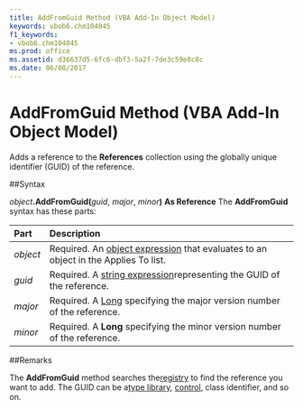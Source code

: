 ```yaml
---
title: AddFromGuid Method (VBA Add-In Object Model)
keywords: vbob6.chm104045
f1_keywords:
- vbob6.chm104045
ms.prod: office
ms.assetid: d36637d5-6fc6-dbf3-5a2f-7de3c59e8c8c
ms.date: 06/08/2017
---
```



# AddFromGuid Method (VBA Add-In Object Model)



Adds a reference to the  **References** collection using the globally unique identifier (GUID) of the reference.

##Syntax

_object_**.AddFromGuid(**_guid_, _major_, _minor_**)** **As Reference**
The  **AddFromGuid** syntax has these parts:


|**Part**|**Description**|
|:-----|:-----|
| _object_|Required. An [object expression](../../Glossary/vbe-glossary.md) that evaluates to an object in the Applies To list.|
| _guid_|Required. A [string expression](../../Glossary/vbe-glossary.md)representing the GUID of the reference.|
| _major_|Required. A [Long](../../Glossary/vbe-glossary.md) specifying the major version number of the reference.|
| _minor_|Required. A  **Long** specifying the minor version number of the reference.|

##Remarks

The  **AddFromGuid** method searches the[registry](../../Glossary/vbe-glossary.md) to find the reference you want to add. The GUID can be a[type library](../../Glossary/vbe-glossary.md), [control](../../Glossary/vbe-glossary.md), class identifier, and so on.

